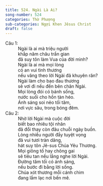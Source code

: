 ```yaml
---
title: 524. Ngài Là Ai?
song-number: 524
categories: Thờ Phượng
sub-categories: Ngợi Khen Jêsus Christ
draft: false
---
```

<dl><dt>Câu 1:</dt><dd data-verse="1">Ngài là ai mà triệu người <br/>khắp năm châu trần gian <br/>đã suy tôn làm Vua của đời mình? <br/>Ngài là ai mà mọi lòng <br/>có an vui tình thương <br/>nếu vâng theo lời Ngài đã khuyên răn? <br/>Ngài làm cho bao đau thương <br/>sẽ vơi đi nếu đến bên chân Ngài. <br/>Mọi lòng đói có bánh sống, <br/>nước suối cho hồn tàn héo. <br/>Ánh sáng soi nẻo tối tăm, <br/>nơi vực sâu, trong bóng đêm. </dd><dt>Câu 2:</dt><dd data-verse="2">Nhờ lời Ngài mà cuộc đời <br/>biết bao nhiêu tội nhân <br/>đã đổi thay còn đâu chuỗi ngày buồn. <br/>Lòng nhiều người đầy tuyệt vọng <br/>đã vui tươi tràn dâng, <br/>hát suy tôn Jê-sus Chúa Yêu Thương. <br/>Mọi giông tố hay chông gai <br/>sẽ tiêu tan nếu lắng nghe lời Ngài. <br/>Ðường tăm tối có ánh sáng, <br/>nếu bước đi bằng lời sống. <br/>Chúa xót thương mỗi cánh chim <br/>đang lầm lạc nơi bến mê. </dd></dl>